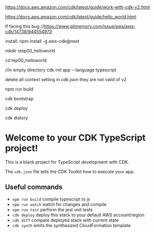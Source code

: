 https://docs.aws.amazon.com/cdk/latest/guide/work-with-cdk-v2.html

https://docs.aws.amazon.com/cdk/latest/guide/hello_world.html

If facing this bug
//https://www.gitmemory.com/issue/aws/aws-cdk/14738/844554973


install: npm install -g aws-cdk@next

mkdir step00_helloworld

cd tep00_helloworld

//in empty directory
cdk init app --language typescript

delete all context setting in cdk.json they are not valid of v2



npm run build

cdk bootstrap

cdk deploy

cdk distory






# Welcome to your CDK TypeScript project!

This is a blank project for TypeScript development with CDK.

The `cdk.json` file tells the CDK Toolkit how to execute your app.

## Useful commands

 * `npm run build`   compile typescript to js
 * `npm run watch`   watch for changes and compile
 * `npm run test`    perform the jest unit tests
 * `cdk deploy`      deploy this stack to your default AWS account/region
 * `cdk diff`        compare deployed stack with current state
 * `cdk synth`       emits the synthesized CloudFormation template
